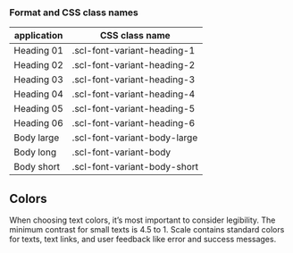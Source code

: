 ### Format and CSS class names

| application | CSS class name               |
| ----------- | ---------------------------- |
| Heading 01  | .scl-font-variant-heading-1  |
| Heading 02  | .scl-font-variant-heading-2  |
| Heading 03  | .scl-font-variant-heading-3  |
| Heading 04  | .scl-font-variant-heading-4  |
| Heading 05  | .scl-font-variant-heading-5  |
| Heading 06  | .scl-font-variant-heading-6  |
| Body large  | .scl-font-variant-body-large |
| Body long   | .scl-font-variant-body       |
| Body short  | .scl-font-variant-body-short |

## Colors

When choosing text colors, it’s most important to consider legibility. The minimum contrast for small texts is 4.5 to 1.
Scale contains standard colors for texts, text links, and user feedback like error and success messages.
